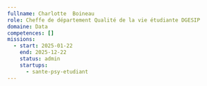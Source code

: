 ```yaml
---
fullname: Charlotte  Boineau
role: Cheffe de département Qualité de la vie étudiante DGESIP
domaine: Data
competences: []
missions:
  - start: 2025-01-22
    end: 2025-12-22
    status: admin
    startups:
      - sante-psy-etudiant
---
```


